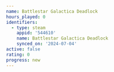 ```yaml
---
name: Battlestar Galactica Deadlock
hours_played: 0
identifiers:
  - type: steam
    appid: '544610'
    name: Battlestar Galactica Deadlock
    synced_on: '2024-07-04'
active: false
rating: 0
progress: new
---
```


